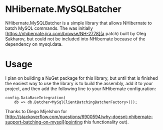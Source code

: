 # NHibernate.MySQLBatcher

NHibernate.MySQLBatcher is a simple library that allows NHibernate to batch MySQL commands.  The was initially [https://nhibernate.jira.com/browse/NH-2778](a patch) built by Oleg Sakharov, but could not be included into NHibernate because of the dependency on mysql.data.

# Usage

I plan on building a NuGet package for this library, but until that is finished the easiest way to use the library is to build the assembly, add it to your project, and then add the following line to your NHibernate configuration:

    config.DataBaseIntegration(
        db => db.Batcher<MySqlClientBatchingBatcherFactory>());

Thanks to Diego Mijelshon for [http://stackoverflow.com/questions/6900594/why-doesnt-nhibernate-support-batching-on-mysql](pointing this functionality out).